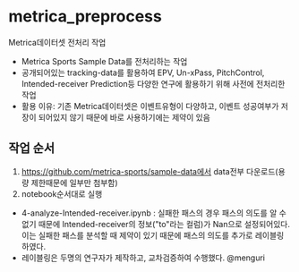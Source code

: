 # metrica_preprocess
Metrica데이터셋 전처리 작업

- Metrica Sports Sample Data를 전처리하는 작업
- 공개되어있는 tracking-data를 활용하여 EPV, Un-xPass, PitchControl, Intended-receiver Prediction등 다양한 연구에 활용하기 위해 사전에 전처리한 작업
- 활용 이유: 기존 Metrica데이터셋은 이벤트유형이 다양하고, 이벤트 성공여부가 저장이 되어있지 않기 때문에 바로 사용하기에는 제약이 있음

작업 순서
----------------
1. https://github.com/metrica-sports/sample-data에서 data전부 다운로드(용량 제한때문에 일부만 첨부함)
2. notebook순서대로 실행
* 4-analyze-Intended-receiver.ipynb : 실패한 패스의 경우 패스의 의도를 알 수 없기 때문에 Intended-receiver의 정보("to"라는 컬럼)가 Nan으로 설정되어있다. 이는 실패한 패스를 분석할 때 제약이 있기 때문에 패스의 의도를 추가로 레이블링하였다.
* 레이블링은 두명의 연구자가 제작하고, 교차검증하여 수행했다. @menguri
